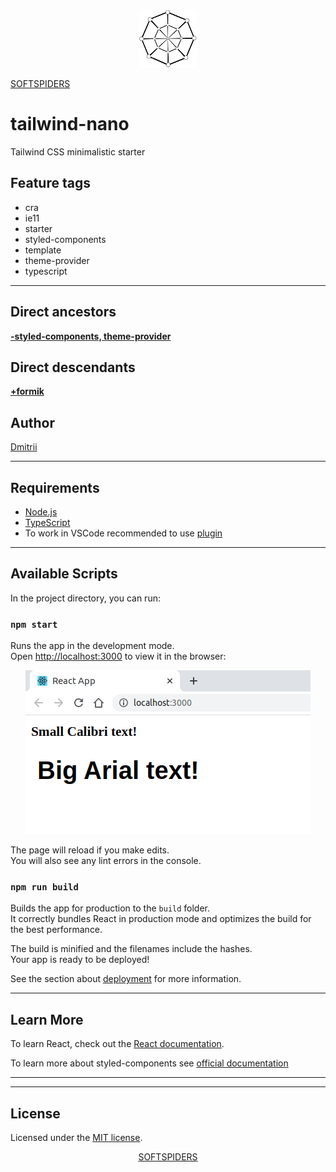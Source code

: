 <div align="center">
    <a href="https://github.com/softspiders/softspiders">
      <img src="./images/sslogo-from-github-20.png"/>
    </a>
</div>

[SOFTSPIDERS](https://github.com/softspiders/softspiders)

# tailwind-nano

Tailwind CSS minimalistic starter

## Feature tags

- cra
- ie11
- starter
- styled-components
- template
- theme-provider
- typescript

---
## Direct ancestors
[**-styled-components, theme-provider**](https://github.com/softspiders/cra-ts-ie11-starter)

## Direct descendants
[**+formik**](https://github.com/softspiders/cra-formik-styledcomponents-ts-starter)

## Author

[Dmitrii](https://github.com/dmitrii92)

---

## Requirements

- [Node.js](https://nodejs.org/en/download/package-manager/)
- [TypeScript](https://www.typescriptlang.org/)
- To work in VSCode recommended to use [plugin](https://github.com/styled-components/vscode-styled-components)

---

## Available Scripts

In the project directory, you can run:

### `npm start`

Runs the app in the development mode.<br />
Open [http://localhost:3000](http://localhost:3000) to view it in the browser:

<p align="center">
    <div">
        <img alt="Screenshot of the application code run in a browser" src="images/Example.png" />
    </div>
</p>


The page will reload if you make edits.<br />
You will also see any lint errors in the console.

### `npm run build`

Builds the app for production to the `build` folder.<br />
It correctly bundles React in production mode and optimizes the build for the best performance.

The build is minified and the filenames include the hashes.<br />
Your app is ready to be deployed!

See the section about [deployment](https://facebook.github.io/create-react-app/docs/deployment) for more information.

---

## Learn More

To learn React, check out the [React documentation](https://reactjs.org/).

To learn more about styled-components see [official documentation](https://styled-components.com/docs)

---

---

## License

Licensed under the [MIT license](./LICENSE).

<div align="center">
    <a href="https://github.com/softspiders/softspiders">SOFTSPIDERS</a>
</div>
